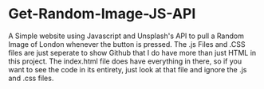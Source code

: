 # Get-Random-Image-JS-API
A Simple website using Javascript and Unsplash's API to pull a Random Image of London whenever the button is pressed.
The .js Files and .CSS files are just seperate to show Github that I do have more than just HTML in this project.
The index.html file does have everything in there, so if you want to see the code in its entirety, just look at that file and ignore the .js and .css files.
